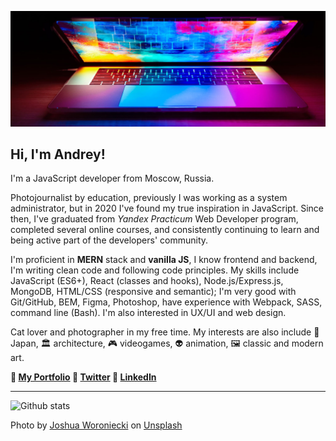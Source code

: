 ![Header](./laptop.jpg)

## Hi, I'm Andrey!

I'm a JavaScript developer from Moscow, Russia.

Photojournalist by education, previously I was working as a system administrator, but in 2020 I've found my true inspiration in JavaScript. Since then, I've graduated from *Yandex Practicum* Web Developer program, completed several online courses, and consistently continuing to learn and being active part of the developers' community.

I'm proficient in **MERN** stack and **vanilla JS**, I know frontend and backend, I'm writing clean code and following code principles. My skills include JavaScript (ES6+), React (classes and hooks), Node.js/Express.js, MongoDB, HTML/CSS (responsive and semantic); I'm very good with Git/GitHub, BEM, Figma, Photoshop, have experience with Webpack, SASS, command line (Bash). I'm also interested in UX/UI and web design.

Cat lover and photographer in my free time. My interests are also include 🏯 Japan, 🏛 architecture, 🎮 videogames, 👽 animation, 🖼 classic and modern art.

**💠 [My Portfolio](https://catlogic.ru/) 💠 [Twitter](https://twitter.com/cat__logic) 💠 [LinkedIn](https://www.linkedin.com/in/cat-logic/)**

---
![Github stats](https://github-readme-stats.vercel.app/api?username=cat-street&show_icons=true&include_all_commits=true&count_private=true&bg_color=8ab27e&title_color=fff0d3&icon_color=c2663f&text_color=333&hide_border=true&hide_rank=true)

Photo by <a href="https://unsplash.com/@joshua_j_woroniecki?utm_source=unsplash&amp;utm_medium=referral&amp;utm_content=creditCopyText">Joshua Woroniecki</a> on <a href="https://unsplash.com/s/photos/code?utm_source=unsplash&amp;utm_medium=referral&amp;utm_content=creditCopyText">Unsplash</a>
